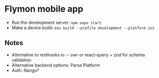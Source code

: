 # Flymon mobile app

- Run the development server: `npm expo start`
- Make a device build: `eas build --profile development --platform ios`

## Notes
- Alternative to resthooks.io -- swr or react-query + zod for schema validation
- Alternative backend options: Parse Platform
- Auth: Nango?
